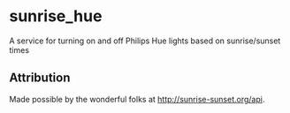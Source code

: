 # sunrise_hue
A service for turning on and off Philips Hue lights based on sunrise/sunset times

## Attribution

Made possible by the wonderful folks at http://sunrise-sunset.org/api.
